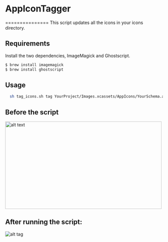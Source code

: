 # AppIconTagger
===============
This script updates all the icons in your icons directory. 
## Requirements

Install the two dependencies, ImageMagick and Ghostscript.
```sh
$ brew install imagemagick
$ brew install ghostscript
```


## Usage
```sh
  sh tag_icons.sh tag YourProject/Images.xcassets/AppIcons/YourSchema.appiconset/
```
## Before the script

<img src="https://github.com/ursu-daniil/AppIconTagger/blob/master/Before.png" alt="alt text" width="500px" height="280px">


## After running the script:
![alt tag](https://github.com/ursu-daniil/AppIconTagger/blob/master/After.png)

